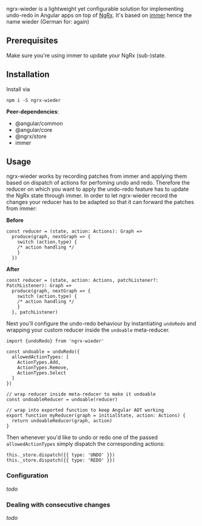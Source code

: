 ngrx-wieder is a lightweight yet configurable solution for implementing undo-redo in Angular apps on top of [NgRx](https://ngrx.io/).
It's based on [immer](https://github.com/immerjs/immer) hence the name wieder (German for: again)

## Prerequisites

Make sure you're using immer to update your NgRx (sub-)state.

## Installation

Install via
```
npm i -S ngrx-wieder
```

**Peer-dependencies**:
- @angular/common
- @angular/core
- @ngrx/store
- immer

## Usage

ngrx-wieder works by recording patches from immer and applying
them based on dispatch of actions for perfoming undo and redo.
Therefore the reducer on which you want to apply the undo-redo feature
has to update the NgRx state through immer. In order to let
ngrx-wieder record the changes your reducer has to be adapted
so that it can forward the patches from immer:

**Before**
```
const reducer = (state, action: Actions): Graph =>
  produce(graph, nextGraph => {
    switch (action.type) {
    /* action handling */
    }
  })
```

**After**
```
const reducer = (state, action: Actions, patchListener?: PatchListener): Graph =>
  produce(graph, nextGraph => {
    switch (action.type) {
    /* action handling */
    }
  }, patchListener)
```

Next you'll configure the undo-redo behaviour by instantiating `undoRedo` and wrapping
your custom reducer inside the `undoable` meta-reducer.

```
import {undoRedo} from 'ngrx-wieder'

const undoable = undoRedo({
  allowedActionTypes: [
    ActionTypes.Add,
    ActionTypes.Remove,
    ActionTypes.Select
  ]
})

// wrap reducer inside meta-reducer to make it undoable
const undoableReducer = undoable(reducer)

// wrap into exported function to keep Angular AOT working
export function myReducer(graph = initialState, action: Actions) {
  return undoableReducer(graph, action)
}
```

Then whenever you'd like to undo or redo one of the passed `allowedActionTypes` simply dispatch
the corresponding actions:
```
this._store.dispatch({{ type: 'UNDO' }})
this._store.dispatch({{ type: 'REDO' }})
```

### Configuration

*todo*

### Dealing with consecutive changes

*todo*
